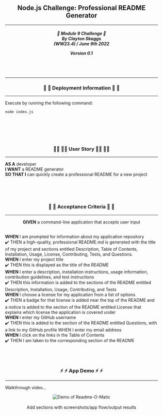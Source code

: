 <h2 align="center">Node.js Challenge: Professional README Generator</h2>

---

<div align="center">

<h5 align="center">

💼 Module 9 Challenge 💼<br>
By Clayton Skaggs<br>
(WW23.4) / June 9th 2022

Version 0.1</h5>
</div>

<br>
<br>

---

<h3 align="center">🚀 🚀 Deployment Information 🚀 🚀</h3>

---

Execute by running the following command:



````
node index.js
````


<br>
<br>
<br>
<br>

<h3 align="center">🧙‍♂️ 🧙‍♂️ User Story 🧙‍♂️ 🧙‍♂️</h3>

----

<p><b>AS A</b> developer<br>
<b>I WANT</b> a README generator<br>
<b>SO THAT I</b> can quickly create a professional README for a new project</p>

<br>
<br>
<br>

<h3 align="center">🌟 🌟 Acceptance Criteria 🌟 🌟</h3>

---
<p align="center"> <b>GIVEN</b> a command-line application that accepts user input<br><br></p>
<p align="left"><b>WHEN</b> I am prompted for information about my application repository<br>
✔️ THEN a high-quality, professional README.md is generated with the title of my project and sections entitled Description, Table of Contents, Installation, Usage, License, Contributing, Tests, and Questions.<br>
<b>WHEN</b> I enter my project title<br>
✔️ THEN this is displayed as the title of the README<br>
<b>WHEN</b> I enter a description, installation instructions, usage information, contribution guidelines, and test instructions<br>
✔️ THEN this information is added to the sections of the README entitled Description, Installation, Usage, Contributing, and Tests<br>
<b>WHEN</b> I choose a license for my application from a list of options<br>
✔️ THEN a badge for that license is added near the top of the README and a notice is added to the section of the README entitled License that explains which license the application is covered under<br>
<b>WHEN</b> I enter my GitHub username<br>
✔️ THEN this is added to the section of the README entitled Questions, with a link to my GitHub profile
WHEN I enter my email address<br>
<b>WHEN</b> I click on the links in the Table of Contents<br>
✔️ THEN I am taken to the corresponding section of the README<br>
<br>
<br>
<br>

<h3 align="center">⚡ ⚡ App Demo ⚡ ⚡</h3>

---
 Walkthrough video...<br>
<p align="center">
  <img src="./assets/devMeta/Final_Demo.gif" alt="Demo of Readme-O-Matic")
</p>
<br>
<br>
 Add sections with screenshots/app flow/output results<br>
 <br>
<br>
<br>
<br>
<br>

<br>
<br>

